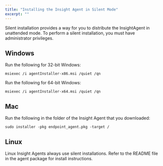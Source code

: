 ```yaml
---
title: "Installing the Insight Agent in Silent Mode"
excerpt: ""
---
```

Silent installation provides a way for you to distribute the InsightAgent in unattended mode. To perform a silent installation, you must have administrator privileges.

## Windows

Run the following for 32-bit Windows:

```
msiexec /i agentInstaller-x86.msi /quiet /qn
```

Run the following for 64-bit Windows:

```
msiexec /i agentInstaller-x64.msi /quiet /qn
```

## Mac

Run the following in the folder of the Insight Agent that you downloaded:

```
sudo installer -pkg endpoint_agent.pkg -target /
```

## Linux

Linux Insight Agents always use silent installations. Refer to the README file in the agent package for install instructions.